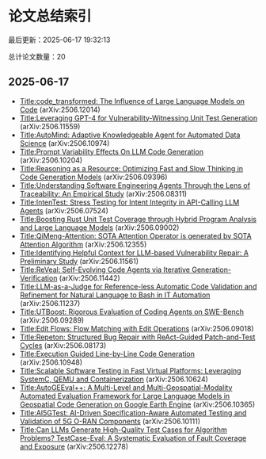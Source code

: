 # 论文总结索引

最后更新：2025-06-17 19:32:13

总计论文数量：20

## 2025-06-17

- [Title:code_transformed: The Influence of Large Language Models on Code](summaries/20250617_2506.12014.md) (arXiv:2506.12014)
- [Title:Leveraging GPT-4 for Vulnerability-Witnessing Unit Test Generation](summaries/20250617_2506.11559.md) (arXiv:2506.11559)
- [Title:AutoMind: Adaptive Knowledgeable Agent for Automated Data Science](summaries/20250617_2506.10974.md) (arXiv:2506.10974)
- [Title:Prompt Variability Effects On LLM Code Generation](summaries/20250617_2506.10204.md) (arXiv:2506.10204)
- [Title:Reasoning as a Resource: Optimizing Fast and Slow Thinking in Code Generation Models](summaries/20250617_2506.09396.md) (arXiv:2506.09396)
- [Title:Understanding Software Engineering Agents Through the Lens of Traceability: An Empirical Study](summaries/20250617_2506.08311.md) (arXiv:2506.08311)
- [Title:IntenTest: Stress Testing for Intent Integrity in API-Calling LLM Agents](summaries/20250617_2506.07524.md) (arXiv:2506.07524)
- [Title:Boosting Rust Unit Test Coverage through Hybrid Program Analysis and Large Language Models](summaries/20250617_2506.09002.md) (arXiv:2506.09002)
- [Title:QiMeng-Attention: SOTA Attention Operator is generated by SOTA Attention Algorithm](summaries/20250617_2506.12355.md) (arXiv:2506.12355)
- [Title:Identifying Helpful Context for LLM-based Vulnerability Repair: A Preliminary Study](summaries/20250617_2506.11561.md) (arXiv:2506.11561)
- [Title:ReVeal: Self-Evolving Code Agents via Iterative Generation-Verification](summaries/20250617_2506.11442.md) (arXiv:2506.11442)
- [Title:LLM-as-a-Judge for Reference-less Automatic Code Validation and Refinement for Natural Language to Bash in IT Automation](summaries/20250617_2506.11237.md) (arXiv:2506.11237)
- [Title:UTBoost: Rigorous Evaluation of Coding Agents on SWE-Bench](summaries/20250617_2506.09289.md) (arXiv:2506.09289)
- [Title:Edit Flows: Flow Matching with Edit Operations](summaries/20250617_2506.09018.md) (arXiv:2506.09018)
- [Title:Repeton: Structured Bug Repair with ReAct-Guided Patch-and-Test Cycles](summaries/20250617_2506.08173.md) (arXiv:2506.08173)
- [Title:Execution Guided Line-by-Line Code Generation](summaries/20250617_2506.10948.md) (arXiv:2506.10948)
- [Title:Scalable Software Testing in Fast Virtual Platforms: Leveraging SystemC, QEMU and Containerization](summaries/20250617_2506.10624.md) (arXiv:2506.10624)
- [Title:AutoGEEval++: A Multi-Level and Multi-Geospatial-Modality Automated Evaluation Framework for Large Language Models in Geospatial Code Generation on Google Earth Engine](summaries/20250617_2506.10365.md) (arXiv:2506.10365)
- [Title:AI5GTest: AI-Driven Specification-Aware Automated Testing and Validation of 5G O-RAN Components](summaries/20250617_2506.10111.md) (arXiv:2506.10111)
- [Title:Can LLMs Generate High-Quality Test Cases for Algorithm Problems? TestCase-Eval: A Systematic Evaluation of Fault Coverage and Exposure](summaries/20250617_2506.12278.md) (arXiv:2506.12278)

